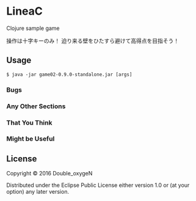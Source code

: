 # LineaC

Clojure sample game

操作は十字キーのみ！
迫り来る壁をひたすら避けて高得点を目指そう！

## Usage

    $ java -jar game02-0.9.0-standalone.jar [args]

### Bugs

### Any Other Sections
### That You Think
### Might be Useful

## License

Copyright © 2016 Double_oxygeN

Distributed under the Eclipse Public License either version 1.0 or (at
your option) any later version.
